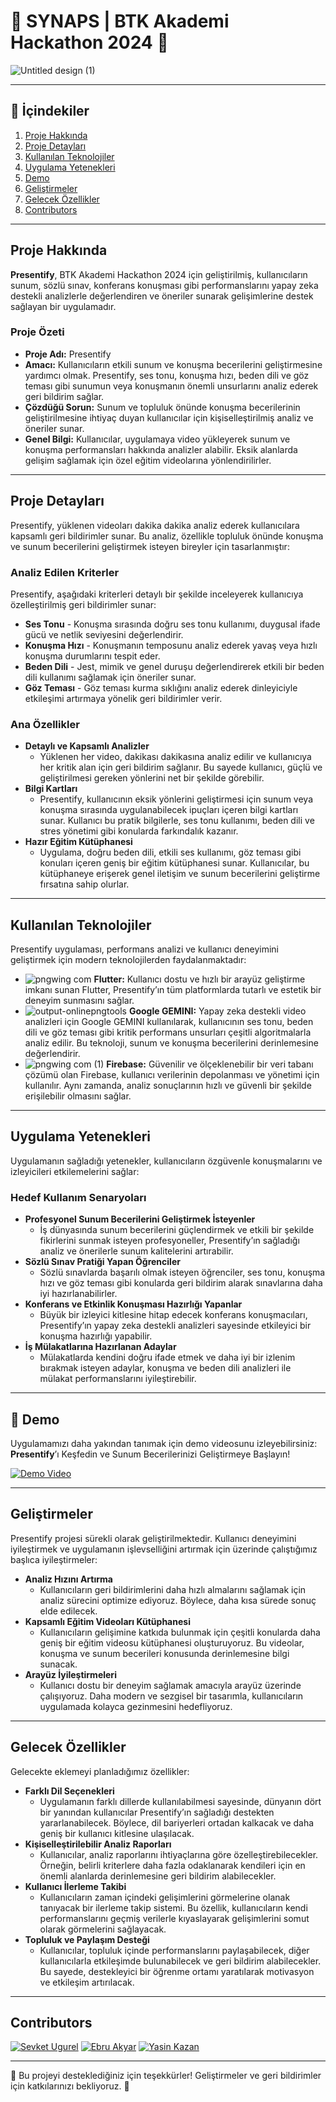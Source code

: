 # 🌟 SYNAPS | BTK Akademi Hackathon 2024 🌟

![Untitled design (1)](https://github.com/user-attachments/assets/ded13469-d6e9-44aa-a4c2-a231a2feb64e)

---

## 📜 İçindekiler
1. [Proje Hakkında](#proje-hakkinda)
2. [Proje Detayları](#proje-detaylari)
3. [Kullanılan Teknolojiler](#kullanilan-teknolojiler)
4. [Uygulama Yetenekleri](#uygulama-yetenekleri)
5. [Demo](#demo)
6. [Geliştirmeler](#geliştirmeler)
7. [Gelecek Özellikler](#gelecek-özellikler)
8. [Contributors](#contributors)

---

## Proje Hakkında
<a name="proje-hakkinda"></a>
**Presentify**, BTK Akademi Hackathon 2024 için geliştirilmiş, kullanıcıların sunum, sözlü sınav, konferans konuşması gibi performanslarını yapay zeka destekli analizlerle değerlendiren ve öneriler sunarak gelişimlerine destek sağlayan bir uygulamadır.
### Proje Özeti
- **Proje Adı:** Presentify  
- **Amacı:** Kullanıcıların etkili sunum ve konuşma becerilerini geliştirmesine yardımcı olmak. Presentify, ses tonu, konuşma hızı, beden dili ve göz teması gibi sunumun veya konuşmanın önemli unsurlarını analiz ederek geri bildirim sağlar.  
- **Çözdüğü Sorun:** Sunum ve topluluk önünde konuşma becerilerinin geliştirilmesine ihtiyaç duyan kullanıcılar için kişiselleştirilmiş analiz ve öneriler sunar.
- **Genel Bilgi:** Kullanıcılar, uygulamaya video yükleyerek sunum ve konuşma performansları hakkında analizler alabilir. Eksik alanlarda gelişim sağlamak için özel eğitim videolarına yönlendirilirler.

---

## Proje Detayları
<a name="proje-detaylari"></a>
Presentify, yüklenen videoları dakika dakika analiz ederek kullanıcılara kapsamlı geri bildirimler sunar. Bu analiz, özellikle topluluk önünde konuşma ve sunum becerilerini geliştirmek isteyen bireyler için tasarlanmıştır:
### Analiz Edilen Kriterler
Presentify, aşağıdaki kriterleri detaylı bir şekilde inceleyerek kullanıcıya özelleştirilmiş geri bildirimler sunar:
- **Ses Tonu** - Konuşma sırasında doğru ses tonu kullanımı, duygusal ifade gücü ve netlik seviyesini değerlendirir.
- **Konuşma Hızı** - Konuşmanın temposunu analiz ederek yavaş veya hızlı konuşma durumlarını tespit eder.
- **Beden Dili** - Jest, mimik ve genel duruşu değerlendirerek etkili bir beden dili kullanımı sağlamak için öneriler sunar.
- **Göz Teması** - Göz teması kurma sıklığını analiz ederek dinleyiciyle etkileşimi artırmaya yönelik geri bildirimler verir.

### Ana Özellikler
- **Detaylı ve Kapsamlı Analizler**
  - Yüklenen her video, dakikası dakikasına analiz edilir ve kullanıcıya her kritik alan için geri bildirim sağlanır. Bu sayede kullanıcı, güçlü ve geliştirilmesi gereken yönlerini net bir şekilde görebilir.
- **Bilgi Kartları**
  - Presentify, kullanıcının eksik yönlerini geliştirmesi için sunum veya konuşma sırasında uygulanabilecek ipuçları içeren bilgi kartları sunar. Kullanıcı bu pratik bilgilerle, ses tonu kullanımı, beden dili ve stres yönetimi gibi konularda farkındalık kazanır.
- **Hazır Eğitim Kütüphanesi**
  - Uygulama, doğru beden dili, etkili ses kullanımı, göz teması gibi konuları içeren geniş bir eğitim kütüphanesi sunar. Kullanıcılar, bu kütüphaneye erişerek genel iletişim ve sunum becerilerini geliştirme fırsatına sahip olurlar.  

---

## Kullanılan Teknolojiler
<a name="kullanilan-teknolojiler"></a>
Presentify uygulaması, performans analizi ve kullanıcı deneyimini geliştirmek için modern teknolojilerden faydalanmaktadır:
- ![pngwing com](https://github.com/user-attachments/assets/cf21cd72-e0b3-42f4-b4b7-c790c2752b3c) **Flutter:** Kullanıcı dostu ve hızlı bir arayüz geliştirme imkanı sunan Flutter, Presentify’ın tüm platformlarda tutarlı ve estetik bir deneyim sunmasını sağlar.
- ![output-onlinepngtools](https://github.com/user-attachments/assets/e3f95d36-2357-4bd7-a344-55c6a434406f) **Google GEMINI:** Yapay zeka destekli video analizleri için Google GEMINI kullanılarak, kullanıcının ses tonu, beden dili ve göz teması gibi kritik performans unsurları çeşitli algoritmalarla analiz edilir. Bu teknoloji, sunum ve konuşma becerilerini derinlemesine değerlendirir.
- ![pngwing com (1)](https://github.com/user-attachments/assets/ebb69bd8-b5af-43d0-a0b6-a6d00d4fd583) **Firebase:** Güvenilir ve ölçeklenebilir bir veri tabanı çözümü olan Firebase, kullanıcı verilerinin depolanması ve yönetimi için kullanılır. Aynı zamanda, analiz sonuçlarının hızlı ve güvenli bir şekilde erişilebilir olmasını sağlar.

---

## Uygulama Yetenekleri
<a name="uygulama-yetenekleri"></a>
Uygulamanın sağladığı yetenekler, kullanıcıların özgüvenle konuşmalarını ve izleyicileri etkilemelerini sağlar:
### Hedef Kullanım Senaryoları
- **Profesyonel Sunum Becerilerini Geliştirmek İsteyenler**
  - İş dünyasında sunum becerilerini güçlendirmek ve etkili bir şekilde fikirlerini sunmak isteyen profesyoneller, Presentify’ın sağladığı analiz ve önerilerle sunum kalitelerini artırabilir.
- **Sözlü Sınav Pratiği Yapan Öğrenciler**
  - Sözlü sınavlarda başarılı olmak isteyen öğrenciler, ses tonu, konuşma hızı ve göz teması gibi konularda geri bildirim alarak sınavlarına daha iyi hazırlanabilirler.
- **Konferans ve Etkinlik Konuşması Hazırlığı Yapanlar**
  - Büyük bir izleyici kitlesine hitap edecek konferans konuşmacıları, Presentify’ın yapay zeka destekli analizleri sayesinde etkileyici bir konuşma hazırlığı yapabilir.
- **İş Mülakatlarına Hazırlanan Adaylar**
  - Mülakatlarda kendini doğru ifade etmek ve daha iyi bir izlenim bırakmak isteyen adaylar, konuşma ve beden dili analizleri ile mülakat performanslarını iyileştirebilir.

---

## 🎥 Demo
<a name="demo"></a>
Uygulamamızı daha yakından tanımak için demo videosunu izleyebilirsiniz:  
**Presentify**’ı Keşfedin ve Sunum Becerilerinizi Geliştirmeye Başlayın!

[![Demo Video](link_to_video_thumbnail)](link_to_demo_video)

---

## Geliştirmeler
<a name="geliştirmeler"></a>
Presentify projesi sürekli olarak geliştirilmektedir. Kullanıcı deneyimini iyileştirmek ve uygulamanın işlevselliğini artırmak için üzerinde çalıştığımız başlıca iyileştirmeler:
- **Analiz Hızını Artırma**
  - Kullanıcıların geri bildirimlerini daha hızlı almalarını sağlamak için analiz sürecini optimize ediyoruz. Böylece, daha kısa sürede sonuç elde edilecek.
- **Kapsamlı Eğitim Videoları Kütüphanesi**
  - Kullanıcıların gelişimine katkıda bulunmak için çeşitli konularda daha geniş bir eğitim videosu kütüphanesi oluşturuyoruz. Bu videolar, konuşma ve sunum becerileri konusunda derinlemesine bilgi sunacak.
- **Arayüz İyileştirmeleri**
  - Kullanıcı dostu bir deneyim sağlamak amacıyla arayüz üzerinde çalışıyoruz. Daha modern ve sezgisel bir tasarımla, kullanıcıların uygulamada kolayca gezinmesini hedefliyoruz.
---

## Gelecek Özellikler
<a name="gelecek-özellikler"></a>
Gelecekte eklemeyi planladığımız özellikler:
- **Farklı Dil Seçenekleri**
  - Uygulamanın farklı dillerde kullanılabilmesi sayesinde, dünyanın dört bir yanından kullanıcılar Presentify’ın sağladığı destekten yararlanabilecek. Böylece, dil bariyerleri ortadan kalkacak ve daha geniş bir kullanıcı kitlesine ulaşılacak.  
- **Kişiselleştirilebilir Analiz Raporları**
  - Kullanıcılar, analiz raporlarını ihtiyaçlarına göre özelleştirebilecekler. Örneğin, belirli kriterlere daha fazla odaklanarak kendileri için en önemli alanlarda derinlemesine geri bildirim alabilecekler.
- **Kullanıcı İlerleme Takibi**
  - Kullanıcıların zaman içindeki gelişimlerini görmelerine olanak tanıyacak bir ilerleme takip sistemi. Bu özellik, kullanıcıların kendi performanslarını geçmiş verilerle kıyaslayarak gelişimlerini somut olarak görmelerini sağlayacak.
- **Topluluk ve Paylaşım Desteği**
  - Kullanıcılar, topluluk içinde performanslarını paylaşabilecek, diğer kullanıcılarla etkileşimde bulunabilecek ve geri bildirim alabilecekler. Bu sayede, destekleyici bir öğrenme ortamı yaratılarak motivasyon ve etkileşim artırılacak.

---
## Contributors
<a name="contributors"></a>
[![Sevket Ugurel](https://github.com/sevketugurel.png?size=50)](https://github.com/sevketugurel)  [![Ebru Akyar](https://github.com/EbruAkyar.png?size=50)](https://github.com/EbruAkyar)   [![Yasin Kazan](https://github.com/mykazan.png?size=50)](https://github.com/mykazan)  

---
🎉 Bu projeyi desteklediğiniz için teşekkürler! Geliştirmeler ve geri bildirimler için katkılarınızı bekliyoruz. 🎉
